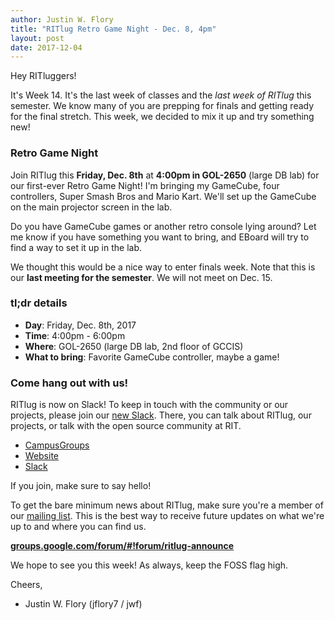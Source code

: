 ```yaml
---
author: Justin W. Flory
title: "RITlug Retro Game Night - Dec. 8, 4pm"
layout: post
date: 2017-12-04
---
```


Hey RITluggers!

It's Week 14. It's the last week of classes and the _last week of RITlug_ this
semester. We know many of you are prepping for finals and getting ready for the
final stretch. This week, we decided to mix it up and try something new!


### Retro Game Night

Join RITlug this **Friday, Dec. 8th** at **4:00pm in GOL-2650** (large DB lab)
for our first-ever Retro Game Night! I'm bringing my GameCube, four controllers,
Super Smash Bros and Mario Kart. We'll set up the GameCube on the main projector
screen in the lab.

Do you have GameCube games or another retro console lying around? Let me know if
you have something you want to bring, and EBoard will try to find a way to set
it up in the lab.

We thought this would be a nice way to enter finals week. Note that this is our
**last meeting for the semester**. We will not meet on Dec. 15.


### tl;dr details

* **Day**: Friday, Dec. 8th, 2017
* **Time**: 4:00pm - 6:00pm
* **Where**: GOL-2650 (large DB lab, 2nd floor of GCCIS)
* **What to bring**: Favorite GameCube controller, maybe a game!


### Come hang out with us!

RITlug is now on Slack! To keep in touch with the community or our projects,
please join our [new Slack](https://rit-lug.slack.com/signup). There, you can
talk about RITlug, our projects, or talk with the open source community at RIT.

* [CampusGroups](https://campusgroups.rit.edu/student_community?club_id=16071 "
RITlug on CampusGroups")
* [Website](http://ritlug.com "RIT Linux Users Group website")
* [Slack](https://rit-lug.slack.com/signup "Join the RITlug Slack")

If you join, make sure to say hello!

To get the bare minimum news about RITlug, make sure you're a member of our
[mailing list](https://groups.google.com/forum/#!forum/ritlug-announce "RITlug 
mailing list - Google Groups"). This is the best way to receive future updates
on what we're up to and where you can find us.

**[groups.google.com/forum/#!forum/ritlug-announce](https://groups.google.com/forum/#!forum/ritlug-announce "RITlug mailing list - Google Groups")**


We hope to see you this week! As always, keep the FOSS flag high.


Cheers,
- Justin W. Flory (jflory7 / jwf)
